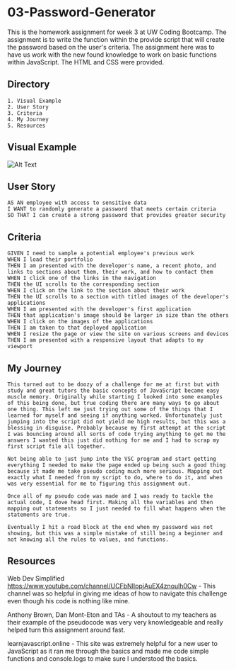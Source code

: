 # 03-Password-Generator
This is the homework assignment for week 3 at UW Coding Bootcamp. The assignment is to write the function within the provide script that will create the password based on the user's criteria. The assignment here was to have us work with the new found knowledge to work on basic functions within JavaScript. The HTML and CSS were provided.

## Directory
    1. Visual Example
    2. User Story
    3. Criteria
    4. My Journey
    5. Resources

## Visual Example
![Alt Text](https://media.giphy.com/media/sAryBPisWMC6kTc450/giphy.gif)

## User Story
```
AS AN employee with access to sensitive data
I WANT to randomly generate a password that meets certain criteria
SO THAT I can create a strong password that provides greater security
```
## Criteria
```
GIVEN I need to sample a potential employee's previous work
WHEN I load their portfolio
THEN I am presented with the developer's name, a recent photo, and links to sections about them, their work, and how to contact them
WHEN I click one of the links in the navigation
THEN the UI scrolls to the corresponding section
WHEN I click on the link to the section about their work
THEN the UI scrolls to a section with titled images of the developer's applications
WHEN I am presented with the developer's first application
THEN that application's image should be larger in size than the others
WHEN I click on the images of the applications
THEN I am taken to that deployed application
WHEN I resize the page or view the site on various screens and devices
THEN I am presented with a responsive layout that adapts to my viewport
```

## My Journey
```
This turned out to be doozy of a challenge for me at first but with study and great tutors the basic concepts of JavaScript became easy muscle memory. Originally while starting I looked into some examples of this being done, but true coding there are many ways to go about one thing. This left me just trying out some of the things that I learned for myself and seeing if anything worked. Unfortunately just jumping into the script did not yield me high results, but this was a blessing in disguise. Probably because my first attempt at the script I was bouncing around all sorts of code trying anything to get me the answers I wanted this just did nothing for me and I had to scrap my first script file all together.

Not being able to just jump into the VSC program and start getting everything I needed to make the page ended up being such a good thing because it made me take pseudo coding much more serious. Mapping out exactly what I needed from my script to do, where to do it, and when was very essential for me to figuring this assignment out. 

Once all of my pseudo code was made and I was ready to tackle the actual code, I dove head first. Making all the variables and then mapping out statements so I just needed to fill what happens when the statements are true. 

Eventually I hit a road block at the end when my password was not showing, but this was a simple mistake of still being a beginner and not knowing all the rules to values, and functions.

```

## Resources

Web Dev Simplified https://www.youtube.com/channel/UCFbNIlppjAuEX4znoulh0Cw - This channel was so helpful in giving me ideas of how to navigate this challenge even though his code is nothing like mine.

Anthony Brown, Dan Mont-Eton and TAs - A shoutout to my teachers as their example of the pseudocode was very very knowledgeable and really helped turn this assignment around fast.

learnjavascript.online - This site was extremely helpful for a new user to JavaScript as it ran me through the basics and made me code simple functions and console.logs to make sure I understood the basics.